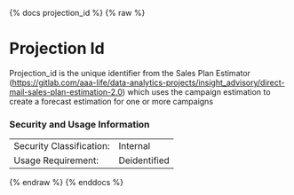 {% docs projection_id %}
{% raw %}

<a name="projection_id"></a>
# Projection Id

Projection_id is the unique identifier from the Sales Plan Estimator (https://gitlab.com/aaa-life/data-analytics-projects/insight_advisory/direct-mail-sales-plan-estimation-2.0) which uses the campaign estimation to create a forecast estimation for one or more campaigns

### Security and Usage Information
|     |     |  
| --- | --- |
| Security Classification: | Internal |
| Usage Requirement:       | Deidentified |

{% endraw %}
{% enddocs %}